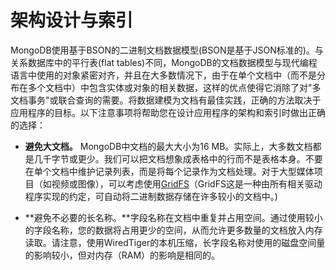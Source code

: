 # 架构设计与索引

MongoDB使用基于BSON的二进制文档数据模型(BSON是基于JSON标准的)。与关系数据库中的平行表(flat tables)不同，MongoDB的文档数据模型与现代编程语言中使用的对象紧密对齐，并且在大多数情况下，由于在单个文档中（而不是分布在多个文档中）中包含实体或对象的相关数据，这样的优点使得它消除了对"多文档事务"或联合查询的需要。将数据建模为文档有最佳实践，正确的方法取决于应用程序的目标。以下注意事项将帮助您在设计应用程序的架构和索引时做出正确的选择：

- **避免大文档。** MongoDB中文档的最大大小为16 MB。实际上，大多数文档都是几千字节或更少。我们可以把文档想象成表格中的行而不是表格本身。不要在单个文档中维护记录列表，而是将每个记录作为文档处理。对于大型媒体项目（如视频或图像），可以考虑使用[GridFS](https://docs.mongodb.com/manual/core/gridfs/)（GridFS这是一种由所有相关驱动程序实现的约定，可自动将二进制数据存储在许多较小的文档中。)

- **避免不必要的长名称。**字段名称在文档中重复并占用空间。通过使用较小的字段名称，您的数据将占用更少的空间，从而允许更多数量的文档放入内存读取。请注意，使用WiredTiger的本机压缩，长字段名称对使用的磁盘空间量的影响较小，但对内存（RAM）的影响是相同的。

